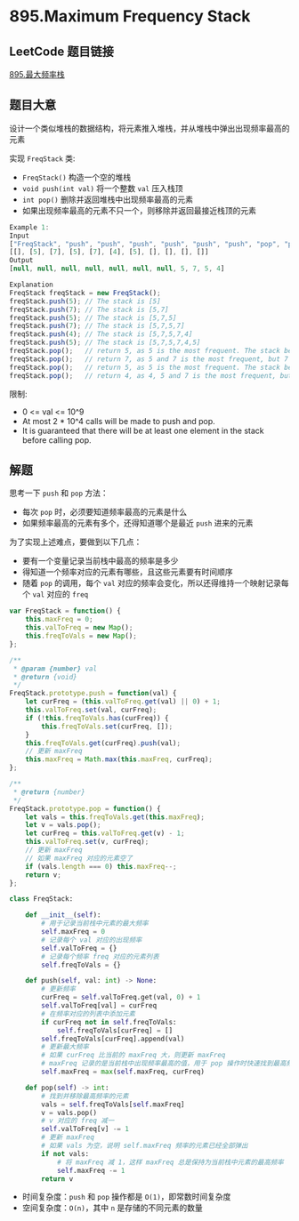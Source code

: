 # 895.Maximum Frequency Stack

## LeetCode 题目链接

[895.最大频率栈](https://leetcode.cn/problems/maximum-frequency-stack/)

## 题目大意

设计一个类似堆栈的数据结构，将元素推入堆栈，并从堆栈中弹出出现频率最高的元素

实现 `FreqStack` 类:
- `FreqStack()` 构造一个空的堆栈
- `void push(int val)` 将一个整数 `val` 压入栈顶
- `int pop()` 删除并返回堆栈中出现频率最高的元素
- 如果出现频率最高的元素不只一个，则移除并返回最接近栈顶的元素

```js
Example 1:
Input
["FreqStack", "push", "push", "push", "push", "push", "push", "pop", "pop", "pop", "pop"]
[[], [5], [7], [5], [7], [4], [5], [], [], [], []]
Output
[null, null, null, null, null, null, null, 5, 7, 5, 4]

Explanation
FreqStack freqStack = new FreqStack();
freqStack.push(5); // The stack is [5]
freqStack.push(7); // The stack is [5,7]
freqStack.push(5); // The stack is [5,7,5]
freqStack.push(7); // The stack is [5,7,5,7]
freqStack.push(4); // The stack is [5,7,5,7,4]
freqStack.push(5); // The stack is [5,7,5,7,4,5]
freqStack.pop();   // return 5, as 5 is the most frequent. The stack becomes [5,7,5,7,4].
freqStack.pop();   // return 7, as 5 and 7 is the most frequent, but 7 is closest to the top. The stack becomes [5,7,5,4].
freqStack.pop();   // return 5, as 5 is the most frequent. The stack becomes [5,7,4].
freqStack.pop();   // return 4, as 4, 5 and 7 is the most frequent, but 4 is closest to the top. The stack becomes [5,7].
```

限制:
- 0 <= val <= 10^9
- At most 2 * 10^4 calls will be made to push and pop.
- It is guaranteed that there will be at least one element in the stack before calling pop.

## 解题

思考一下 `push` 和 `pop` 方法：
- 每次 `pop` 时，必须要知道频率最高的元素是什么
- 如果频率最高的元素有多个，还得知道哪个是最近 `push` 进来的元素

为了实现上述难点，要做到以下几点：
- 要有一个变量记录当前栈中最高的频率是多少
- 得知道一个频率对应的元素有哪些，且这些元素要有时间顺序
- 随着 `pop` 的调用，每个 `val` 对应的频率会变化，所以还得维持一个映射记录每个 `val` 对应的 `freq`

```js
var FreqStack = function() {
    this.maxFreq = 0;
    this.valToFreq = new Map();
    this.freqToVals = new Map();
};

/** 
 * @param {number} val
 * @return {void}
 */
FreqStack.prototype.push = function(val) {
    let curFreq = (this.valToFreq.get(val) || 0) + 1;
    this.valToFreq.set(val, curFreq);
    if (!this.freqToVals.has(curFreq)) {
        this.freqToVals.set(curFreq, []);
    }
    this.freqToVals.get(curFreq).push(val);
    // 更新 maxFreq
    this.maxFreq = Math.max(this.maxFreq, curFreq);
};

/**
 * @return {number}
 */
FreqStack.prototype.pop = function() {
    let vals = this.freqToVals.get(this.maxFreq);
    let v = vals.pop();
    let curFreq = this.valToFreq.get(v) - 1;
    this.valToFreq.set(v, curFreq);
    // 更新 maxFreq
    // 如果 maxFreq 对应的元素空了
    if (vals.length === 0) this.maxFreq--;
    return v;
};
```
```python
class FreqStack:

    def __init__(self):
        # 用于记录当前栈中元素的最大频率
        self.maxFreq = 0
        # 记录每个 val 对应的出现频率
        self.valToFreq = {}
        # 记录每个频率 freq 对应的元素列表
        self.freqToVals = {}

    def push(self, val: int) -> None:
        # 更新频率
        curFreq = self.valToFreq.get(val, 0) + 1
        self.valToFreq[val] = curFreq
        # 在频率对应的列表中添加元素
        if curFreq not in self.freqToVals:
            self.freqToVals[curFreq] = []
        self.freqToVals[curFreq].append(val)
        # 更新最大频率
        # 如果 curFreq 比当前的 maxFreq 大，则更新 maxFreq
        # maxFreq 记录的是当前栈中出现频率最高的值，用于 pop 操作时快速找到最高频率的元素
        self.maxFreq = max(self.maxFreq, curFreq)

    def pop(self) -> int:
        # 找到并移除最高频率的元素
        vals = self.freqToVals[self.maxFreq]
        v = vals.pop()
        # v 对应的 freq 减一
        self.valToFreq[v] -= 1
        # 更新 maxFreq
        # 如果 vals 为空，说明 self.maxFreq 频率的元素已经全部弹出
        if not vals:
            # 将 maxFreq 减 1，这样 maxFreq 总是保持为当前栈中元素的最高频率
            self.maxFreq -= 1
        return v
```

- 时间复杂度：`push` 和 `pop` 操作都是 `O(1)`，即常数时间复杂度
- 空间复杂度：`O(n)`，其中 `n` 是存储的不同元素的数量

